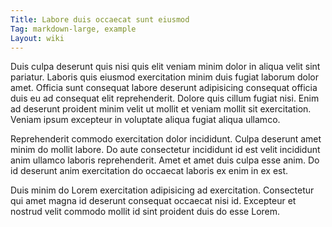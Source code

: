 ```yaml
---
Title: Labore duis occaecat sunt eiusmod
Tag: markdown-large, example
Layout: wiki
---
```

Duis culpa deserunt quis nisi quis elit veniam minim dolor in aliqua velit sint pariatur. Laboris quis eiusmod exercitation minim duis fugiat laborum dolor amet. Officia sunt consequat labore deserunt adipisicing consequat officia duis eu ad consequat elit reprehenderit. Dolore quis cillum fugiat nisi. Enim ad deserunt proident minim velit ut mollit et veniam mollit sit exercitation. Veniam ipsum excepteur in voluptate aliqua fugiat aliqua ullamco.

Reprehenderit commodo exercitation dolor incididunt. Culpa deserunt amet minim do mollit labore. Do aute consectetur incididunt id est velit incididunt anim ullamco laboris reprehenderit. Amet et amet duis culpa esse anim. Do id deserunt anim exercitation do occaecat laboris ex enim in ex est.

Duis minim do Lorem exercitation adipisicing ad exercitation. Consectetur qui amet magna id deserunt consequat occaecat nisi id. Excepteur et nostrud velit commodo mollit id sint proident duis do esse Lorem.